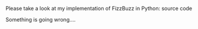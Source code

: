 Please take a look at my implementation of FizzBuzz in Python: source code

Something is going wrong….
